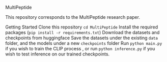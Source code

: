 MultiPeptide

This repository corresponds to the MultiPeptide research paper. 

Getting Started
Clone this repository
`cd MultiPeptide`
Install the required packages (`pip install -r requirements.txt`)
Download the datasets and checkpoints from huggingface <link>
Save the datasets under the existing `data` folder, and the models under a new `checkpoints` folder
Run `python main.py` if you wish to train the CLIP process , or run `python inference.py` if you wish to test inference on our trained checkpoints. 
